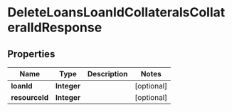 
# DeleteLoansLoanIdCollateralsCollateralIdResponse

## Properties
Name | Type | Description | Notes
------------ | ------------- | ------------- | -------------
**loanId** | **Integer** |  |  [optional]
**resourceId** | **Integer** |  |  [optional]




